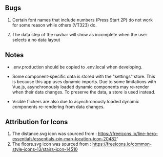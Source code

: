 ## Bugs

1. Certain font names that include numbers (Press Start 2P) do not work for some reason while others (VT323) do.

2. The data step of the navbar will show as incomplete when the user selects a no data layout

## Notes

-   .env.production should be copied to .env.local when developing.

-   Some component-specific data is stored with the "settings" store. This is because this app uses dynamic imports. Due to some limitations with Vue.js, asynchronously loaded dynamic components may re-render when their data changes. To preserve the data, a store is used instead.

-   Visible flickers are also due to asynchronously loaded dynamic components re-rendering from data changes.

## Attribution for Icons

1. The distance.svg icon was sourced from : https://freeicons.io/line-hero-essentials/essentials-pin-map-location-icon-20482'
2. The floors.svg icon was sourced from : https://freeicons.io/common-style-icons-13/stairs-icon-14510
